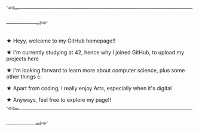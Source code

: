 ༺═───────────────────────────────────────────────────────═༻

★ Heyy, welcome to my GitHub homepage!!

★ I'm currently studying at 42, hence why I joined GitHub, to upload my projects here

★ I'm looking forward to learn more about computer science, plus some other things c:

★ Apart from coding, I really enjoy Arts, especially when it's digital

★ Anyways, feel free to explore my page!!
༺═───────────────────────────────────────────────────────═༻
